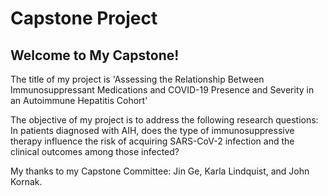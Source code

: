 # Capstone Project

## Welcome to My Capstone!

The title of my project is 'Assessing the Relationship Between Immunosuppressant Medications and COVID-19 Presence and Severity in an Autoimmune Hepatitis Cohort' 

The objective of my project is to address the following research questions:
In patients diagnosed with AIH, does the type of immunosuppressive therapy influence the risk of acquiring SARS-CoV-2 infection and the clinical outcomes among those infected?

My thanks to my Capstone Committee: Jin Ge, Karla Lindquist, and John Kornak.


